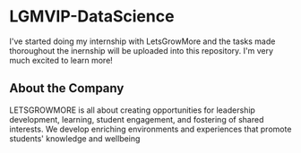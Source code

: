 # LGMVIP-DataScience
I've started doing my internship with LetsGrowMore and the tasks made thoroughout the inernship will be uploaded into this repository. I'm very much excited to learn more!
## About the Company  <br>
<p>LETSGROWMORE is all about creating opportunities for leadership development, learning, student engagement, and fostering of shared interests. We develop enriching environments and experiences that promote students' knowledge and wellbeing </p>

